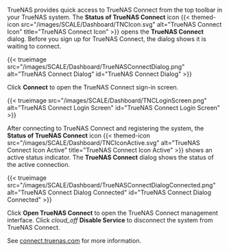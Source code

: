 &NewLine;

TrueNAS provides quick access to TrueNAS Connect from the top toolbar in your TrueNAS system.
The **Status of TrueNAS Connect** icon {{< themed-icon src="/images/SCALE/Dashboard/TNCIcon.svg" alt="TrueNAS Connect Icon" title="TrueNAS Connect Icon" >}} opens the **TrueNAS Connect** dialog.
Before you sign up for TrueNAS Connect, the dialog shows it is waiting to connect.

{{< trueimage src="/images/SCALE/Dashboard/TrueNASConnectDialog.png" alt="TrueNAS Connect Dialog" id="TrueNAS Connect Dialog" >}}

Click **Connect** to open the TrueNAS Connect sign-in screen.

{{< trueimage src="/images/SCALE/Dashboard/TNCLoginScreen.png" alt="TrueNAS Connect Login Screen" id="TrueNAS Connect Login Screen" >}}

After connecting to TrueNAS Connect and registering the system, the **Status of TrueNAS Connect** icon {{< themed-icon src="/images/SCALE/Dashboard/TNCIconActive.svg" alt="TrueNAS Connect Icon Active" title="TrueNAS Connect Icon Active" >}} shows an active status indicator.
The **TrueNAS Connect** dialog shows the status of the active connection.

{{< trueimage src="/images/SCALE/Dashboard/TrueNASConnectDialogConnected.png" alt="TrueNAS Connect Dialog Connected" id="TrueNAS Connect Dialog Connected" >}}

Click **Open TrueNAS Connect** to open the TrueNAS Connect management interface.
Click <i class="material-icons" aria-hidden="true" title="Disable Service">cloud_off</i> **Disable Service** to disconnect the system from TrueNAS Connect.

See [connect.truenas.com](https://connect.truenas.com/) for more information.
